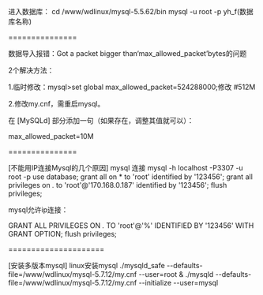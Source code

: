 进入数据库：
cd  /www/wdlinux/mysql-5.5.62/bin
mysql -u root -p yh_f(数据库名称)

===============

数据导入报错：Got a packet bigger than‘max_allowed_packet’bytes的问题  

2个解决方法：  

1.临时修改：mysql>set global max_allowed_packet=524288000;修改 #512M  

2.修改my.cnf，需重启mysql。 

   在 [MySQLd] 部分添加一句（如果存在，调整其值就可以）：  

   max_allowed_packet=10M

===============


[不能用IP连接Mysql的几个原因]
mysql 连接
mysql -h localhost -P3307 -u root -p
use database;
grant all on * to 'root' identified by '123456';
grant all privileges on *.* to 'root'@'170.168.0.187' identified by '123456';
flush privileges;

mysql允许ip连接：

GRANT ALL PRIVILEGES ON *.* TO 'root'@'%' IDENTIFIED BY '123456' WITH GRANT OPTION;
flush privileges;

=====================

[安装多版本mysql]
linux安装mysql
./mysqld_safe --defaults-file=/www/wdlinux/mysql-5.7.12/my.cnf  --user=root &
./mysqld  --defaults-file=/www/wdlinux/mysql-5.7.12/my.cnf --initialize --user=mysql